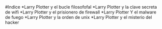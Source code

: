 #Indice
*Larry Plotter y el bucle filosofofal
*Larry Plotter y la clave secreta de wifi
*Larry Plotter y el prisionero de firewall
*Larry Plotter Y el  malware de fuego
*Larry Plotter y la orden de unix
*Larry Plotter y el misterio del hacker
